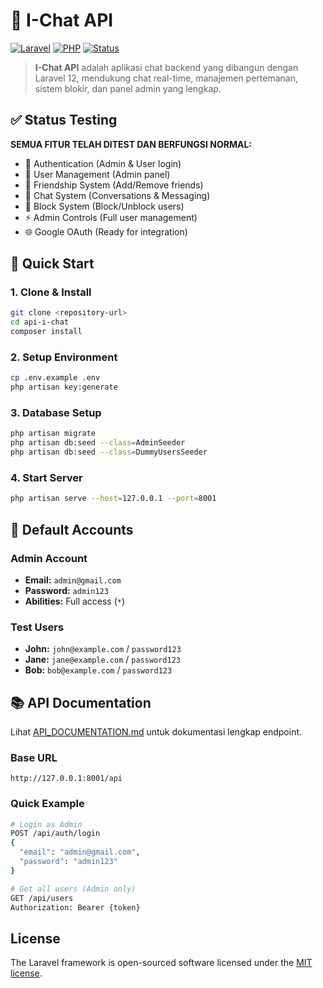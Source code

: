 # 📱 I-Chat API

[![Laravel](https://img.shields.io/badge/Laravel-12.x-red.svg)](https://laravel.com)
[![PHP](https://img.shields.io/badge/PHP-8.2+-blue.svg)](https://php.net)
[![Status](https://img.shields.io/badge/Status-Production%20Ready-green.svg)](#)

> **I-Chat API** adalah aplikasi chat backend yang dibangun dengan Laravel 12, mendukung chat real-time, manajemen pertemanan, sistem blokir, dan panel admin yang lengkap.

## ✅ Status Testing

**SEMUA FITUR TELAH DITEST DAN BERFUNGSI NORMAL:**

-   🔐 Authentication (Admin & User login)
-   👥 User Management (Admin panel)
-   👫 Friendship System (Add/Remove friends)
-   💬 Chat System (Conversations & Messaging)
-   🚫 Block System (Block/Unblock users)
-   ⚡ Admin Controls (Full user management)
-   🌐 Google OAuth (Ready for integration)

## 🚀 Quick Start

### 1. Clone & Install

```bash
git clone <repository-url>
cd api-i-chat
composer install
```

### 2. Setup Environment

```bash
cp .env.example .env
php artisan key:generate
```

### 3. Database Setup

```bash
php artisan migrate
php artisan db:seed --class=AdminSeeder
php artisan db:seed --class=DummyUsersSeeder
```

### 4. Start Server

```bash
php artisan serve --host=127.0.0.1 --port=8001
```

## 🔑 Default Accounts

### Admin Account

-   **Email:** `admin@gmail.com`
-   **Password:** `admin123`
-   **Abilities:** Full access (`*`)

### Test Users

-   **John:** `john@example.com` / `password123`
-   **Jane:** `jane@example.com` / `password123`
-   **Bob:** `bob@example.com` / `password123`

## 📚 API Documentation

Lihat [API_DOCUMENTATION.md](API_DOCUMENTATION.md) untuk dokumentasi lengkap endpoint.

### Base URL

```
http://127.0.0.1:8001/api
```

### Quick Example

```bash
# Login as Admin
POST /api/auth/login
{
  "email": "admin@gmail.com",
  "password": "admin123"
}

# Get all users (Admin only)
GET /api/users
Authorization: Bearer {token}
```

## License

The Laravel framework is open-sourced software licensed under the [MIT license](https://opensource.org/licenses/MIT).
